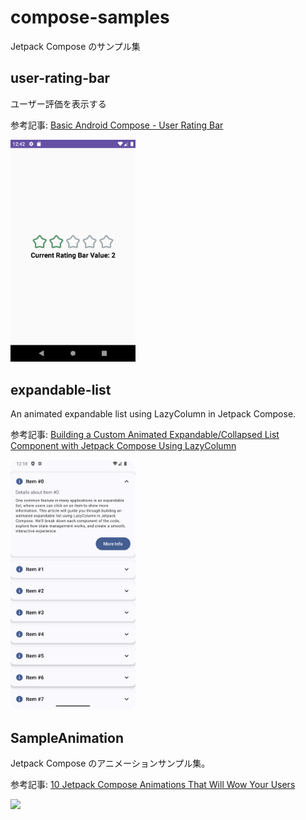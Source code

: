 # compose-samples
Jetpack Compose のサンプル集


## user-rating-bar

ユーザー評価を表示する

参考記事: [Basic Android Compose - User Rating Bar](https://medium.com/deuk/basic-android-compose-user-rating-bar-6e0990b017f9)

<img src="user-rating-bar/docs/Screenshot_1.png" width="200"> 


## expandable-list 

An animated expandable list using LazyColumn in Jetpack Compose.  

参考記事: [Building a Custom Animated Expandable/Collapsed List Component with Jetpack Compose Using LazyColumn](https://medium.com/@ramadan123sayed/building-a-custom-animated-expandable-list-with-jetpack-compose-1774a9328a32)  

<img src="expandable-list/docs/Screenshot_1.png" width="200"> 


## SampleAnimation

Jetpack Compose のアニメーションサンプル集。

参考記事: [10 Jetpack Compose Animations That Will Wow Your Users](https://medium.com/@hiren6997/10-jetpack-compose-animations-that-will-wow-your-users-6dda5342a567)

<img src="SampleAnimation/docs/sample-anim.gif" width="200">